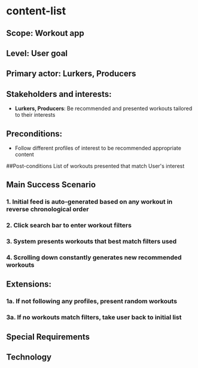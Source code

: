 # content-list

## Scope: Workout app

## Level: User goal

## Primary actor: Lurkers, Producers

## Stakeholders and interests:
- **Lurkers, Producers**: Be recommended and presented workouts tailored to their interests

## Preconditions:
- Follow different profiles of interest to be recommended appropriate content

##Post-conditions
List of workouts presented that match User's interest

## Main Success Scenario
### 1. Initial feed is auto-generated based on any workout in reverse chronological order 
### 2. Click search bar to enter workout filters
### 3. System presents workouts that best match filters used
### 4. Scrolling down constantly generates new recommended workouts  


## Extensions:
### 1a. If not following any profiles, present random workouts 
### 3a. If no workouts match filters, take user back to initial list

## Special Requirements

## Technology